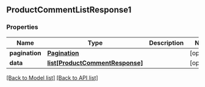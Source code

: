 ## ProductCommentListResponse1

### Properties
Name | Type | Description | Notes
------------ | ------------- | ------------- | -------------
**pagination** | [**Pagination**](#Pagination) |  | [optional] 
**data** | [**list[ProductCommentResponse]**](#ProductCommentResponse) |  | [optional] 

[[Back to Model list]](#documentation-for-models) [[Back to API list]](#documentation-for-api-endpoints)


